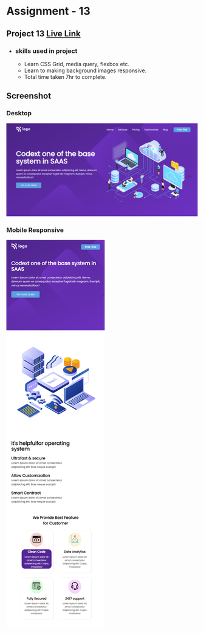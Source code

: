 # Assignment - 13

## Project 13 [Live Link](https://full-stack-js-projects-13.netlify.app/)

- ### skills used in project
  - Learn CSS Grid, media query, flexbox etc.
  - Learn to making background images responsive.
  - Total time taken 7hr to complete.
## Screenshot
### Desktop
![assignment 13](SAAS-Landing-Page.png)

### Mobile Responsive
![assignment 13](SAAS-Landing-Page-mobile.png)
